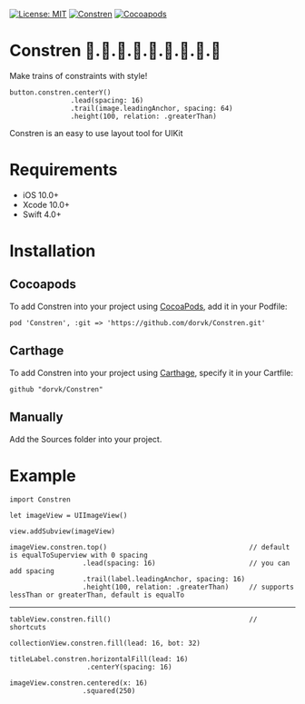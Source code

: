 [![License: MIT](https://img.shields.io/badge/License-MIT-yellow.svg)](https://opensource.org/licenses/MIT) [![Constren](https://img.shields.io/badge/Platform-iOS-hotpink.svg)](https://github.com/dorvk/Constren.git) [![Cocoapods](https://img.shields.io/badge/pod-v1.0.1-green.svg)](https://cocoapods.org/pods/Constren)
# Constren 🚂.🚃.🚋.🚃.🚋.🚃.🚋.🚃.🚋
Make trains of constraints with style!

    button.constren.centerY()
                   .lead(spacing: 16)
                   .trail(image.leadingAnchor, spacing: 64)
                   .height(100, relation: .greaterThan)
                       
Constren is an easy to use layout tool for UIKit

# Requirements

- iOS 10.0+
- Xcode 10.0+
- Swift 4.0+
                   
# Installation

## Cocoapods

To add Constren into your project using [CocoaPods](https://cocoapods.org/), add it in your Podfile:

    pod 'Constren', :git => 'https://github.com/dorvk/Constren.git'
    
## Carthage

To add Constren into your project using [Carthage](https://github.com/Carthage/Carthage), specify it in your Cartfile:

    github "dorvk/Constren"
    
## Manually

Add the Sources folder into your project.

# Example

    import Constren
    
    let imageView = UIImageView()
    
    view.addSubview(imageView)

    imageView.constren.top()                                   // default is equalToSuperview with 0 spacing
                      .lead(spacing: 16)                       // you can add spacing
                      .trail(label.leadingAnchor, spacing: 16) 
                      .height(100, relation: .greaterThan)     // supports lessThan or greaterThan, default is equalTo
 -----------
                      
    tableView.constren.fill()                                  // shortcuts
    
    collectionView.constren.fill(lead: 16, bot: 32)
    
    titleLabel.constren.horizontalFill(lead: 16)
                       .centerY(spacing: 16)
                        
    imageView.constren.centered(x: 16)
                      .squared(250)

